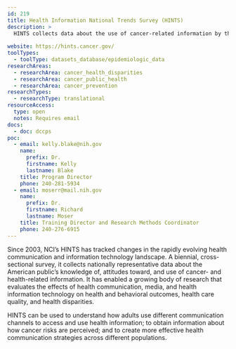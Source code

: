 ```yaml
---
id: 219
title: Health Information National Trends Survey (HINTS)
description: >
  HINTS collects data about the use of cancer-related information by the American public. These data provide opportunities to understand and improve health communication.
  
website: https://hints.cancer.gov/
toolTypes:
  - toolType: datasets_database/epidemiologic_data
researchAreas:
  - researchArea: cancer_health_disparities
  - researchArea: cancer_public_health
  - researchArea: cancer_prevention
researchTypes:
  - researchType: translational
resourceAccess:
  type: open
  notes: Requires email
docs:
  - doc: dccps
poc:
  - email: kelly.blake@nih.gov
    name:
      prefix: Dr.
      firstname: Kelly
      lastname: Blake
    title: Program Director
    phone: 240-281-5934
  - email: moserr@mail.nih.gov
    name:
      prefix: Dr.
      firstname: Richard
      lastname: Moser
    title: Training Director and Research Methods Coordinator
    phone: 240-276-6915
---
```

Since 2003, NCI’s HINTS has tracked changes in the rapidly evolving health communication and information technology landscape. A biennial, cross-sectional survey, it collects nationally representative data about the American public’s knowledge of, attitudes toward, and use of cancer- and health-related information. It has enabled a growing body of research that evaluates the effects of health communication, media, and health information technology on health and behavioral outcomes, health care quality, and health disparities.

HINTS can be used to understand how adults use different communication channels to access and use health information; to obtain information about how cancer risks are perceived; and to create more effective health communication strategies across different populations.